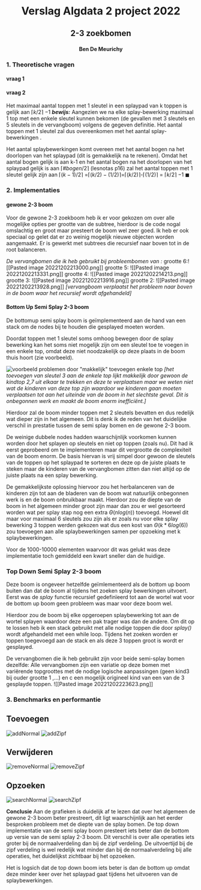 # <p style= "text-align: center;"> Verslag Algdata 2 project 2022</p>
## <p style= "text-align: center;"> 2-3 zoekbomen</p>
#### <p style = "text-align: center;">Ben De Meurichy</p>
<p style="page-break-before: always"></p>

### 1. Theoretische vragen
#### vraag 1

#### vraag 2
Het maximaal aantal toppen met 1 sleutel in een splaypad van k toppen is gelijk aan $\lceil$$k/2$$\rceil$ $-1$
__*bewijs:*__
Aangezien we na elke splay-bewerking maximaal 1 top met een enkele sleutel kunnen bekomen (de gevallen met 3 sleutels en 5 sleutels in de vervangboom) volgens de gegeven definitie.
Het aantal toppen met 1 sleutel zal dus overeenkomen met het aantal splay-bewerkingen .

Het aantal splaybewerkingen komt overeen met het aantal bogen na het doorlopen van het splaypad (dit is gemakkelijk na te rekenen). 
Omdat het aantal bogen gelijk is aan k-1 en het aantal bogen na het doorlopen van het splaypad gelijk is aan $\lceil$$\#bogen/2$$\rceil$ (lesnotas p16) zal het aantal toppen met 1 sleutel gelijk zijn aan 
$\lceil$$(k-1)/2$$\rceil$ =$\lceil$$(k/2)-(1/2)$$\rceil$=$\lceil$$(k/2)$$\rceil$-$\lceil$$(1/2)$$\rceil$ = $\lceil$$k/2$$\rceil$ $-1$ $\blacksquare$

### 2.  Implementaties

#### gewone 2-3 boom

Voor de gewone 2-3 zoekboom heb ik er voor gekozen om over alle mogelijke opties per grootte van de subtree, hierdoor is de code nogal omslachtig en groot maar presteert de boom wel zeer goed.
Ik heb er ook speciaal op gelet dat er zo weinig mogelijk nieuwe objecten worden aangemaakt.
Er is gewerkt met subtrees die recursief naar boven tot in de root balanceren.

*De vervangbomen die ik heb gebruikt bij probleembomen van :*
grootte 6:![[Pasted image 20221202213000.png]]
grootte 5:
![[Pasted image 20221202213331.png]] 
grootte 4:
![[Pasted image 20221202214213.png]]
grootte 3:
![[Pasted image 20221202213916.png]]
grootte 2:
![[Pasted image 20221202213928.png]]
*[vervangboom verplaatst het probleem naar boven in de boom waar het recursief wordt afgehandeld]*
<P style="page-break-before: always"></p>

#### Bottom Up Semi Splay 2-3 boom
De bottomup semi splay boom is geïmplementeerd aan de hand van een stack om de nodes bij te houden die gesplayed moeten worden.

Doordat toppen met 1 sleutel soms omhoog bewegen door de splay bewerking kan het soms niet mogelijk zijn om een sleutel toe te voegen in een enkele top, omdat deze niet noodzakelijk op deze plaats in de boom thuis hoort (zie voorbeeld).

![voorbeeld problemen door "makkelijk" toevoegen enkele top](probleemToevoegen.png "voorbeeld")
*[het toevoegen van sleutel 3 aan de enkele top lijkt makkelijk door gewoon de kindtop 2,7 uit elkaar te trekken en deze te verplaatsen maar we weten niet wat de kinderen van deze top zijn waardoor we kinderen gaan moeten verplaatsen tot aan het uiteinde van de boom in het slechtste geval. Dit is onbegonnen werk en maakt de boom enorm inefficiënt.]*

Hierdoor zal de boom minder toppen met 2 sleutels bevatten en dus redelijk wat dieper zijn in het algemeen.
Dit is denk ik de reden van het duidelijke verschil in prestatie tussen de semi splay bomen en de gewone 2-3 boom.

De weinige dubbele nodes hadden waarschijnlijk voorkomen kunnen worden door het splayen op sleutels en niet op toppen (zoals nu). Dit had ik eerst geprobeerd om te implementeren maar dit vergrootte de complexiteit van de boom enorm.
De basis hiervan is vrij simpel door gewoon de sleutels van de toppen op het splaypad te sorteren en deze op de juiste plaats te steken maar de kinderen van de vervangbomen zitten dan niet altijd op de juiste plaats na een splay bewerking.

De gemakkelijkste oplossing hiervoor zou het herbalanceren van de kinderen zijn tot aan de bladeren van de boom wat natuurlijk onbegonnen werk is en de boom onbruikbaar maakt. 
Hierdoor zou de diepte van de boom in het algemeen minder groot zijn maar dan zou er wel gesorteerd worden wat per splay stap nog een extra $\Theta (nlog(n))$ toevoegd.
Hoewel dit maar voor maximaal 6 sleutels zou zijn als er zoals nu voor elke splay bewerking 3 toppen werden gekozen wat dus een kost van $\Theta(k*6log(6))$ zou toevoegen aan alle splaybewerkingen samen per opzoeking met k splaybewerkingen. 

Voor de 1000-10000 elementen waarvoor dit was gelukt was deze implementatie toch gemiddeld een kwart sneller dan de huidige.

### Top Down Semi Splay 2-3 boom

Deze boom is ongeveer hetzelfde geïmlementeerd als de bottom up boom buiten dan dat de boom al tijdens het zoeken splay bewerkingen uitvoert.
Eerst was de *splay* functie recursief gedefinïeerd tot aan de wortel wat voor de bottom up boom geen probleem was maar voor deze boom wel.

Hierdoor zou de boom bij elke opgeroepen splaybewerking tot aan de wortel splayen waardoor deze een pak trager was dan de andere.
Om dit op te lossen heb ik een stack gebruikt met alle nodige toppen die door *splay()* wordt afgehandeld met een while loop. 
Tijdens het zoeken worden er toppen toegevoegd aan de stack en als deze 3 toppen groot is wordt er gesplayed.

De vervangbomen die ik heb gebruikt zijn voor beide semi-splay bomen dezelfde:
Alle vervangbomen zijn een variatie op deze bomen met variërende topgroottes met de nodige logische aanpassingen (geen kind3 bij ouder grootte 1 ,...) en c een mogelijk origineel kind van een van de 3 gesplayde toppen.
![[Pasted image 20221202223623.png]]
<P style="page-break-before: always"></p>

### 3. Benchmarks en performantie
**Toevoegen**
---
![addNormal](addNormal.png "addNormal")
![addZipf](addZipf.png "addZipf")
<P style="page-break-before: always"></p>

**Verwijderen**
---
![removeNormal](removeNormal.png "removeNormal;")
![removeZipf](removeZipf.png "removeZipf")
<P style="page-break-before: always"></p>

**Opzoeken**
---
![searchNormal](searchNormal.png "searchNormal")
![searchZipf](searchZipf.png "searchZipf") 

**Conclusie**
Aan de grafieken is duidelijk af te lezen dat over het algemeen de gewone 2-3 boom beter prestreert, dit ligt waarschijnlijk aan het eerder besproken probleem met de diepte van de splay bomen.
De top down implementatie van de semi splay boom presteert iets beter dan de bottom up versie van de semi splay 2-3 boom. 
Dit verschil is over alle operaties iets groter bij de normaalverdeling dan bij de zipf verdeling.
De uitvoertijd bij de zipf verdeling is wel redelijk wat minder dan bij de normaalverdeling bij alle operaties, het duidelijkst zichtbaar bij het opzoeken.

Het is logsich dat de top down boom iets beter is dan de bottom up omdat deze minder keer over het splaypad gaat tijdens het uitvoeren van de splaybewerkingen.